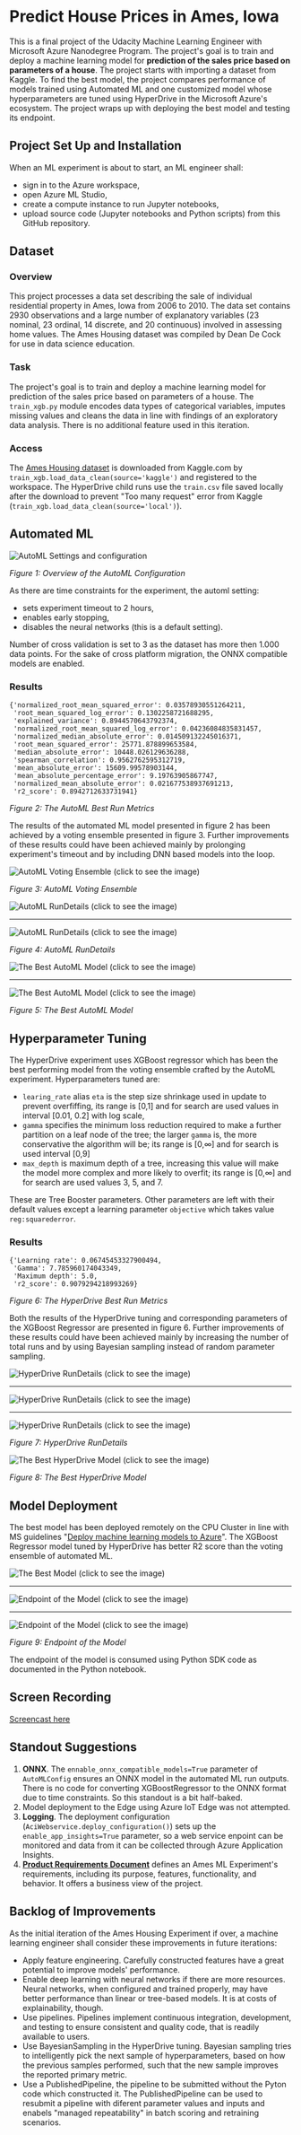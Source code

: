 # Predict House Prices in Ames, Iowa

This is a final project of the Udacity Machine Learning Engineer with Microsoft Azure Nanodegree Program. The project's goal is to train and deploy a machine learning model for **prediction of the sales price based on parameters of a house**. The project starts with importing a dataset from Kaggle. To find the best model, the project compares performance of models trained using Automated ML and one customized model whose hyperparameters are tuned using HyperDrive in the Microsoft Azure's ecosystem. The project wraps up with deploying the best model and testing its endpoint.

## Project Set Up and Installation

When an ML experiment is about to start, an ML engineer shall:
+ sign in to the Azure workspace, 
+ open Azure ML Studio,
+ create a compute instance to run Jupyter notebooks,
+ upload source code (Jupyter notebooks and Python scripts) from this GitHub repository.

## Dataset

### Overview

This project processes a data set describing the sale of individual residential property in Ames, Iowa from 2006 to 2010. The data set contains 2930 observations and a large number of explanatory variables (23 nominal, 23 ordinal, 14 discrete, and 20 continuous) involved in assessing home values. The Ames Housing dataset was compiled by Dean De Cock for use in data science education.

### Task

The project's goal is to train and deploy a machine learning model for prediction of the sales price based on parameters of a house. The `train_xgb.py` module encodes data types of categorical variables, imputes missing values and cleans the data in line with findings of an exploratory data analysis. There is no additional feature used in this iteration.

### Access

The [Ames Housing dataset](https://www.kaggle.com/c/house-prices-advanced-regression-techniques/data) is downloaded from Kaggle.com by `train_xgb.load_data_clean(source='kaggle')` and registered to the workspace. The HyperDrive child runs use the `train.csv` file saved locally after the download to prevent "Too many request" error from Kaggle (`train_xgb.load_data_clean(source='local')`).

## Automated ML

![AutoML Settings and configuration](http://www.plantuml.com/plantuml/png/RLLHRnit37xtho0mO6bJs5YxxcLeYmRB0WpOt64Dkhq9z8bd2zM9DubdrstttqVfT50G5qaSwyZl8_cHrBrDWb4IUbbzMMqsgzTmCmd_yVil77gtNtsv_su5htPlHemua524h_buH3_H_3MmqEeP2AQF-k0gqZvIIex3bHxbG23daO3xsKCOuXJKVunkm7WsIXfTbv61uu3UVIPh8hEe1OD9_quOzGd5o75Xh9YU8mnioKCYJvqupiGT3-CaP0JZdaGHx-zljhStVzsQsnVcmmlu7bwgZ-POoQe_LFyvmMAXJoDfbXG42hD4TC65lR4egEW3JudMewP2QOtsYA4Zksu2R3QR6cD1Ga4-wGbboXbWi83WSKV-QOwy8r1A2oSd1_Su2SsWU9gE_JG44t2WhDjxzFHdJk8AQhXYuNwXXXa0BbmciuBhQvo41syIYUZZwsiDrA8QqNyyQJjScAIezlp53_evu2StJ0Dak_AY07eFJYXYxaJAmkvS80iTQc3yI5gUjemUQwi8vKRbri31T95JCZfWpbQYh_1ZKVkaCSCPYWCqXooSaYdr0AS3XInXV6Wlehi4WGNII9th7TbSPC2T9qCO_TaauN7KyZNIVIopFPkXc9Sa2v_hImafJz72wuOnyZ7ZNP3PVE0u5xTwrcJvXfm_VLDCmkxGO4N3E8L5GlT8DiNhM8HkYZ7thE0MyLxgdoOpUQjeyAJYIPQ98v1kbmVXal2IGvY67SKyFu5jOyyhOrJdHgwyw-UWdofuRdvX6JabfxhL7LD0gwASkeFpTZrV0gywzXn_reKvlwdTu11oi65KH3wN1SzbFFIj7Rg40mNLfzC-b6JURRV_h1iPp6HvvYtrE7c1ElIfJFsyb-xpKjrLtenwwJmo9g5HrzJxhAdbG52sI8sTAd5MiZaJAWtNgip91SkdrEQhEW3ENVTkS08SvYJRbbxEWlx-FPELJUtyPCa43APiUukms22gQxbJO8jRA7TtMcw3Wb6U8yKT9oTdnUNzBiP59Kz7ykM-FKKdHLsUqRo7tdc29ufv_Hf-szwzUzfMItebkaEVSZQMnaWT2bbeRnFbiIwLrjrJI1pllEuv-Zr7pNVG2cSzZ5uO7ftIEgz9NcnfDI-Dtr6I-YAhUg8K0mLRRaRlgxa9tPQc5N1aKPFHp6ZGyqNO3yN-QpKt2cMmj9lsHWLQ1cdm6ptLSMhA2HTHQGQ0orCnB1TRoyHpXzuC671FjgcwgFTGqpKKPrYSunHIkK02YofJ6UqiYKjb_5eW6y93UYue5-P9kjrkOOT9mNKlxHHLW8lNy7_wyrQrJkZbVm00)

*Figure 1: Overview of the AutoML Configuration*

As there are time constraints for the experiment, the automl setting:

+ sets experiment timeout to 2 hours,
+ enables early stopping,
+ disables the neural networks (this is a default setting).

Number of cross validation is set to 3 as the dataset has more then 1.000 data points. For the sake of cross platform migration, the ONNX compatible models are enabled.

### Results

```
{'normalized_root_mean_squared_error': 0.03578930551264211,
 'root_mean_squared_log_error': 0.1302258721688295,
 'explained_variance': 0.8944570643792374,
 'normalized_root_mean_squared_log_error': 0.04236084835831457,
 'normalized_median_absolute_error': 0.014509132245016371,
 'root_mean_squared_error': 25771.878899653584,
 'median_absolute_error': 10448.026129636288,
 'spearman_correlation': 0.9562762595312719,
 'mean_absolute_error': 15609.99578903144,
 'mean_absolute_percentage_error': 9.19763905867747,
 'normalized_mean_absolute_error': 0.021677538937691213,
 'r2_score': 0.8942712633731941}
```

*Figure 2: The AutoML Best Run Metrics*

The results of the automated ML model presented in figure 2 has been achieved by a voting ensemble presented in figure 3. Further improvements of these results could have been achieved mainly by prolonging experiment's timeout and by including DNN based models into the loop.

![AutoML Voting Ensemble (click to see the image)](img/azml-3-automl-ensemble.png?raw=true)

*Figure 3: AutoML Voting Ensemble*

![AutoML RunDetails (click to see the image)](img/azml-4a-running-automl.png?raw=true)

---

![AutoML RunDetails (click to see the image)](img/azml-4b-running-automl.png?raw=true)

*Figure 4: AutoML RunDetails*

![The Best AutoML Model (click to see the image)](img/azml-5a-best-automl-model.png?raw=true)

---

![The Best AutoML Model (click to see the image)](img/azml-5b-best-automl-model.png?raw=true)

*Figure 5: The Best AutoML Model*

## Hyperparameter Tuning

The HyperDrive experiment uses XGBoost regressor which has been the best performing model from the voting ensemble crafted by the AutoML experiment. Hyperparameters tuned are:
+ `learing_rate` alias `eta` is the step size shrinkage used in update to prevent overfiffing, its range is [0,1] and for search are used values in interval [0.01, 0.2] with log scale,
+ `gamma` specifies the minimum loss reduction required to make a further partition on a leaf node of the tree; the larger `gamma` is, the more conservative the algorithm will be; its range is [0,∞] and for search is used interval [0,9]
+ `max_depth` is maximum depth of a tree, increasing this value will make the model more complex and more likely to overfit; its range is [0,∞] and for search are used values 3, 5, and 7.

These are Tree Booster parameters. Other parameters are left with their default values except a learning parameter `objective` which takes value `reg:squarederror`.

### Results

```
{'Learning rate': 0.06745453327900494,
 'Gamma': 7.785960174043349,
 'Maximum depth': 5.0,
 'r2_score': 0.9079294218993269}
```

*Figure 6: The HyperDrive Best Run Metrics*

Both the results of the HyperDrive tuning and corresponding parameters  of the XGBoost Regressor are presented in figure 6. Further improvements of these results could have been achieved mainly by increasing the number of total runs and by using Bayesian sampling instead of random parameter sampling.

![HyperDrive RunDetails (click to see the image)](img/azml-7a-running-hdr.png?raw=true)

---

![HyperDrive RunDetails (click to see the image)](img/azml-7b-running-hdr.png?raw=true)

---

![HyperDrive RunDetails (click to see the image)](img/azml-7c-running-hdr.png?raw=true)

*Figure 7: HyperDrive RunDetails*

![The Best HyperDrive Model (click to see the image)](img/azml-8-best-hdr-model.png?raw=true)

*Figure 8: The Best HyperDrive Model*


## Model Deployment

The best model has been deployed remotely on the CPU Cluster in line with MS guidelines "[Deploy machine learning models to Azure](https://docs.microsoft.com/en-us/azure/machine-learning/how-to-deploy-and-where?tabs=python)". The XGBoost Regressor model tuned by HyperDrive has better R2 score than the voting ensemble of automated ML.

![The Best Model (click to see the image)](img/azml-8b-best-model.png?raw=true)

---

![Endpoint of the Model (click to see the image)](img/azml-9a-endpoint.png?raw=true)

---

![Endpoint of the Model (click to see the image)](img/azml-9b-endpoint.png?raw=true)

*Figure 9: Endpoint of the Model*

The endpoint of the model is consumed using Python SDK code as documented in the Python notebook.

## Screen Recording

[Screencast here](https://www.loom.com/share/43edfe51b6b8481eaa11987c8139e674?sharedAppSource=personal_library)

## Standout Suggestions

1. **ONNX**. The `ennable_onnx_compatible_models=True` parameter of `AutoMLConfig` ensures an ONNX model in the automated ML run outputs. There is no code for converting XGBoostRegressor to the ONNX format due to time constraints. So this standout is a bit half-baked.
2. Model deployment to the Edge using Azure IoT Edge was not attempted.
3. **Logging**. The deployment configuration (`AciWebservice.deploy_configuration()`) sets up the `enable_app_insights=True` parameter, so a web service enpoint can be monitored and data from it can be collected through Azure Application Insights.
4. [**Product Requirements Document**](prd/Readme.md) defines an Ames ML Experiment's requirements, including its purpose, features, functionality, and behavior. It offers a business view of the project.

## Backlog of Improvements
As the initial iteration of the Ames Housing Experiment if over, a machine learning engineer shall consider these improvements in future iterations:
+ Apply feature engineering. Carefully constructed features have a great potential to improve models' performance.
+ Enable deep learning with neural networks if there are more resources. Neural networks, when configured and trained properly, may have better performance than linear or tree-based models. It is at costs of explainability, though.
+ Use pipelines. Pipelines implement continuous integration, development, and testing to ensure consistent and quality code, that is readily available to users.
+ Use BayesianSampling in the HyperDrive tuning. Bayesian sampling tries to intelligently pick the next sample of hyperparameters, based on how the previous samples performed, such that the new sample improves the reported primary metric.
+ Use a PublishedPipeline, the pipeline to be submitted without the Pyton code which constructed it. The PublishedPipeline can be used to resubmit a pipeline with diferent parameter values and inputs and enabels "managed repeatability" in batch scoring and retraining scenarios.
<!--
![ (click to see the image)](img/.png?raw=true)
*Figure _: *
-->
